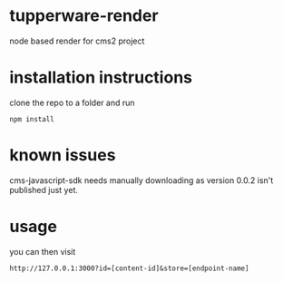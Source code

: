 # tupperware-render
node based render for cms2 project

# installation instructions
clone the repo to a folder and run 
```
npm install
```
# known issues
cms-javascript-sdk needs manually downloading as version 0.0.2 isn't published just yet.

# usage

you can then visit 
```
http://127.0.0.1:3000?id=[content-id]&store=[endpoint-name]
```

